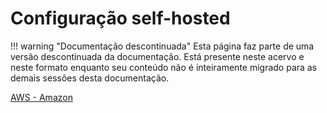 # Configuração self-hosted

!!! warning "Documentação descontinuada"
    Esta página faz parte de uma versão descontinuada da documentação. Está presente neste acervo e neste formato enquanto seu conteúdo não é inteiramente migrado para as demais sessões desta documentação.





[AWS - Amazon](Configurac%CC%A7a%CC%83o%20self-hosted%2052a075db318a490f90847fc7b86cb84c/AWS%20-%20Amazon%200414f455d77d4fb2b92f661376b68cfb.md)

